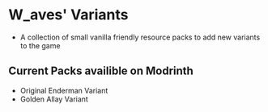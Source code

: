 # W_aves' Variants
- A collection of small vanilla friendly resource packs to add new variants to the game

## Current Packs availible on Modrinth
- Original Enderman Variant
- Golden Allay Variant
